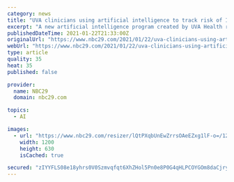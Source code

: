 ```yaml
---
category: news
title: "UVA clinicians using artificial intelligence to track risk of ICU patients"
excerpt: "A new artificial intelligence program created by UVA Health researchers can now monitor high-risk coronavirus patients, as well as others in intensive care, and alert nurses and doctors if life-threatening trouble may arise."
publishedDateTime: 2021-01-22T21:33:00Z
originalUrl: "https://www.nbc29.com/2021/01/22/uva-clinicians-using-artificial-intelligence-track-risk-icu-patients/"
webUrl: "https://www.nbc29.com/2021/01/22/uva-clinicians-using-artificial-intelligence-track-risk-icu-patients/"
type: article
quality: 35
heat: 35
published: false

provider:
  name: NBC29
  domain: nbc29.com

topics:
  - AI

images:
  - url: "https://www.nbc29.com/resizer/lQtPXqbUnEwZrrsOAeEZxg1lF-o=/1200x0/cloudfront-us-east-1.images.arcpublishing.com/raycom/3LGCASF5JFCV7OGMCGMCHVQMSI.png"
    width: 1200
    height: 630
    isCached: true

secured: "zIYYFLS08e18yhrs0V0Szmvqfqt6XhZHol5Pn0e8P0G4qHLPCOYGOm8daCjryuZVIznxU4TS5CI7Y3aiGBjTk3yV9M6ty5/5/ec6/E3u3rLOVYYqUQvGZeEVO1y3LDcl8ZXXuYzxMvucnI7KFim0f8DmBhI6zd7obMTnuyzNOKQp+dVTwIDhs1T/wJc5qaUnrEmvwe7cZ22BPsRLXnPgYLlDUCgo81YtLKto0G6yeinUq6CHC2rrvET6INn5ZofNOFNdp7wNXECIdG+J3CE1+4o0UeGJol1KxdsGks2CsuFoNAyTnYsrjFc+L+h0zfcnkxBdtujhQq6/fkkENv56Oz9GFuiGLvjpbwXyEagmGck=;oE/O16Clt4s9ds3IdS7m/Q=="
---
```


